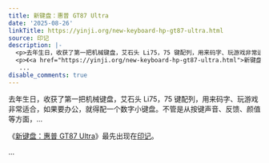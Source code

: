 ```yaml
---
title: 新键盘：惠普 GT87 Ultra
date: '2025-08-26'
linkTitle: https://yinji.org/new-keyboard-hp-gt87-ultra.html
source: 印记
description: |-
  <p>去年生日，收获了第一把机械键盘，艾石头 Li75，75 键配列，用来码字、玩游戏非常适合，如果要办公，就得配一个数字小键盘。不管是从按键声音、反馈、颜值等方面，...</p>
  <p>《<a href="https://yinji.org/new-keyboard-hp-gt87-ultra.html">新键盘：惠普 GT87 Ultra</a>》最先出现在<a href="https://yinji.org">印记</a>。</p>
   ...
disable_comments: true
---
```

<p>去年生日，收获了第一把机械键盘，艾石头 Li75，75 键配列，用来码字、玩游戏非常适合，如果要办公，就得配一个数字小键盘。不管是从按键声音、反馈、颜值等方面，...</p>
<p>《<a href="https://yinji.org/new-keyboard-hp-gt87-ultra.html">新键盘：惠普 GT87 Ultra</a>》最先出现在<a href="https://yinji.org">印记</a>。</p>
 ...